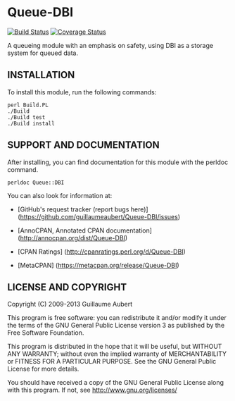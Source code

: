 Queue-DBI
=========

[![Build Status](https://travis-ci.org/guillaumeaubert/Queue-DBI.png?branch=master)](https://travis-ci.org/guillaumeaubert/Queue-DBI)
[![Coverage Status](https://coveralls.io/repos/guillaumeaubert/Queue-DBI/badge.png?branch=master)](https://coveralls.io/r/guillaumeaubert/Queue-DBI?branch=master)

A queueing module with an emphasis on safety, using DBI as a storage system
for queued data.


INSTALLATION
------------

To install this module, run the following commands:

	perl Build.PL
	./Build
	./Build test
	./Build install


SUPPORT AND DOCUMENTATION
-------------------------

After installing, you can find documentation for this module with the
perldoc command.

	perldoc Queue::DBI


You can also look for information at:

 * [GitHub's request tracker (report bugs here)]
   (https://github.com/guillaumeaubert/Queue-DBI/issues)

 * [AnnoCPAN, Annotated CPAN documentation]
   (http://annocpan.org/dist/Queue-DBI)

 * [CPAN Ratings]
   (http://cpanratings.perl.org/d/Queue-DBI)

 * [MetaCPAN]
   (https://metacpan.org/release/Queue-DBI)


LICENSE AND COPYRIGHT
---------------------

Copyright (C) 2009-2013 Guillaume Aubert

This program is free software: you can redistribute it and/or modify it under
the terms of the GNU General Public License version 3 as published by the Free
Software Foundation.

This program is distributed in the hope that it will be useful, but WITHOUT ANY
WARRANTY; without even the implied warranty of MERCHANTABILITY or FITNESS FOR A
PARTICULAR PURPOSE. See the GNU General Public License for more details.

You should have received a copy of the GNU General Public License along with
this program. If not, see http://www.gnu.org/licenses/

